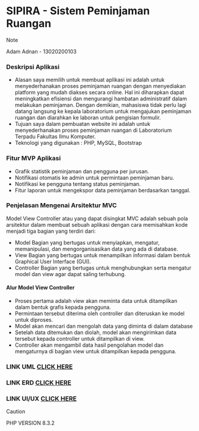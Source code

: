 # SIPIRA - Sistem Peminjaman Ruangan
> [!NOTE]
> Adam Adnan - 13020200103

### Deskripsi Aplikasi
- Alasan saya memilih untuk membuat aplikasi ini adalah untuk menyederhanakan proses peminjaman ruangan dengan menyediakan platform yang mudah diakses secara online. Hal ini diharapkan dapat meningkatkan efisiensi dan mengurangi hambatan administratif dalam melakukan peminjaman. Dengan demikian, mahasiswa tidak perlu lagi datang langsung ke kepala laboratorium untuk mengajukan peminjaman ruangan dan diarahkan ke laboran untuk pengisian formulir.
- Tujuan saya dalam pembuatan website ini adalah untuk menyederhanakan proses peminjaman ruangan di Laboratorium Terpadu Fakultas Ilmu Komputer.
- Teknologi yang digunakan : PHP, MySQL, Bootstrap

### Fitur MVP Aplikasi
- Grafik statistik peminjaman dan pengguna per jurusan.
- Notifikasi otomatis ke admin untuk permintaan peminjaman baru.
- Notifikasi ke pengguna tentang status peminjaman.
- Fitur laporan untuk mengekspor data peminjaman berdasarkan tanggal.

### Penjelasan Mengenai Arsitektur MVC
Model View Controller atau yang dapat disingkat MVC adalah sebuah pola arsitektur dalam membuat sebuah aplikasi dengan cara memisahkan kode menjadi tiga bagian yang terdiri dari:
- Model
  Bagian yang bertugas untuk menyiapkan, mengatur, memanipulasi, dan mengorganisasikan data yang ada di database.
- View
  Bagian yang bertugas untuk menampilkan informasi dalam bentuk Graphical User Interface (GUI).
- Controller
  Bagian yang bertugas untuk menghubungkan serta mengatur model dan view agar dapat saling terhubung.
  
#### Alur Model View Controller
- Proses pertama adalah view akan meminta data untuk ditampilkan dalam bentuk grafis kepada pengguna.
- Permintaan tersebut diterima oleh controller dan diteruskan ke model untuk diproses.
- Model akan mencari dan mengolah data yang diminta di dalam database
- Setelah data ditemukan dan diolah, model akan mengirimkan data tersebut kepada controller untuk ditampilkan di view.
- Controller akan mengambil data hasil pengolahan model dan mengaturnya di bagian view untuk ditampilkan kepada pengguna.


### LINK UML [CLICK HERE](https://drive.google.com/file/d/1SIedanXX8FDAj2kAhyjokqxxOUaTejex/view?usp=sharing)
### LINK ERD [CLICK HERE](https://drive.google.com/file/d/1whf-5t3ToEaB3GluxBjcu2KnPBs4T9N1/view?usp=sharing)
### LINK UI/UX [CLICK HERE](https://www.figma.com/file/vyak3V7twRdHzi3b7Ffgut/SIPIRA?type=design&node-id=0%3A1&mode=design&t=T2LAHHj22RZVT6ZE-1)

> [!CAUTION]
> PHP VERSION 8.3.2


